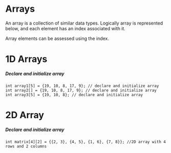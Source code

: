 # Arrays

An array is a collection of similar data types. Logically array is represented below, and each element has an index associated with it.



Array elements can be assessed using the index.
# 1D Arrays
##### Declare and initialize array

    int array1[5] = {19, 10, 8, 17, 9}; // declare and initialize array
    int array2[] = {19, 10, 8, 17, 9}; // declare and initialize array
    int array3[5] = {19, 10, 8}; // declare and initialize array

# 2D Array

##### Declare and initialize array
    int matrix[4][2] = {{2, 3}, {4, 5}, {1, 6}, {7, 8}}; //2D array with 4 rows and 2 columns
